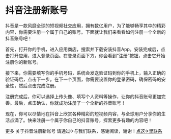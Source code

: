 # 抖音注册新账号

抖音是一款风靡全球的短视频社交应用，拥有数亿用户，为了能够畅享其中的精彩内容，你需要注册一个属于自己的账号。下面就让我们来看看如何注册一个全新的抖音账号吧！

首先，打开你的手机，进入应用商店，搜索并下载安装抖音App。安装完成后，点击打开应用，进入登录页面。在登录页面下方，你会看到“注册”按钮，点击它开始注册你的新账号。

接下来，你需要填写你的手机号码，系统会发送验证码到你的手机上，输入正确的验证码后，点击下一步。在下一个页面，你需要设置你的登录密码，确保密码的安全性，然后点击完成注册。

注册完成后，你可以选择上传头像、填写个人资料等操作，让你的抖音账号更加完善。最后，点击确认，你就成功注册了一个全新的抖音账号！

现在，你可以尽情地在抖音上欣赏各种精彩的短视频内容，与全球用户分享你的生活点滴了。快来注册一个属于你自己的抖音账号，探索更多有趣的内容吧！

更多 关于抖音注册新账号 请通过✈与我们联系，感谢阅读，谢谢！[点这✈里联系](https://w.k02.cc)